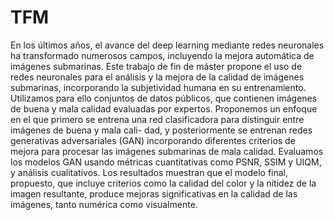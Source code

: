 # TFM


En los últimos años, el avance del deep learning
mediante redes neuronales ha transformado numerosos campos,
incluyendo la mejora automática de imágenes submarinas. Este
trabajo de fin de máster propone el uso de redes neuronales para
el análisis y la mejora de la calidad de imágenes submarinas,
incorporando la subjetividad humana en su entrenamiento.
Utilizamos para ello conjuntos de datos públicos, que contienen
imágenes de buena y mala calidad evaluadas por expertos.
Proponemos un enfoque en el que primero se entrena una red
clasificadora para distinguir entre imágenes de buena y mala cali-
dad, y posteriormente se entrenan redes generativas adversariales
(GAN) incorporando diferentes criterios de mejora para procesar
las imágenes submarinas de mala calidad. Evaluamos los modelos
GAN usando métricas cuantitativas como PSNR, SSIM y UIQM,
y análisis cualitativos. Los resultados muestran que el modelo
final, propuesto, que incluye criterios como la calidad del color y
la nitidez de la imagen resultante, produce mejoras significativas
en la calidad de las imágenes, tanto numérica como visualmente.
